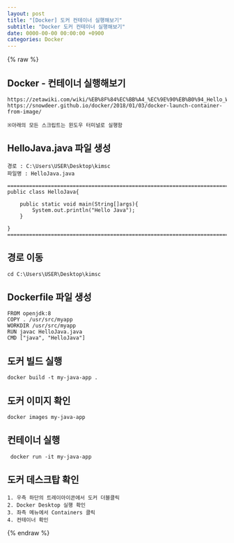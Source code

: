```yaml
---  
layout: post  
title: "[Docker] 도커 컨테이너 실행해보기"  
subtitle: "Docker 도커 컨테이너 실행해보기"  
date: 0000-00-00 00:00:00 +0900  
categories: Docker  
---  
```

{% raw %}  
## Docker - 컨테이너 실행해보기  
	https://zetawiki.com/wiki/%EB%8F%84%EC%BB%A4_%EC%9E%90%EB%B0%94_Hello_World  
	https://snowdeer.github.io/docker/2018/01/03/docker-launch-container-from-image/  
  
	※아래의 모든 스크립트는 윈도우 터미널로 실행함  
  
## HelloJava.java 파일 생성  
  
	경로 : C:\Users\USER\Desktop\kimsc  
	파일명 : HelloJava.java  
  
	=================================================================================================================  
	public class HelloJava{  
  
		public static void main(String[]args){  
			System.out.println("Hello Java");  
		}  
  
	}  
	=================================================================================================================  
  
## 경로 이동  
	cd C:\Users\USER\Desktop\kimsc  
  
## Dockerfile 파일 생성  
  
	FROM openjdk:8  
	COPY . /usr/src/myapp  
	WORKDIR /usr/src/myapp  
	RUN javac HelloJava.java  
	CMD ["java", "HelloJava"]  
  
## 도커 빌드 실행  
	docker build -t my-java-app .  
  
## 도커 이미지 확인  
	docker images my-java-app  
  
## 컨테이너 실행  
	 docker run -it my-java-app  
  
## 도커 데스크탑 확인  
	1. 우측 하단의 트레이아이콘에서 도커 더블클릭  
	2. Docker Desktop 실행 확인  
	3. 좌측 메뉴에서 Containers 클릭  
	4. 컨테이너 확인  
  
{% endraw %}